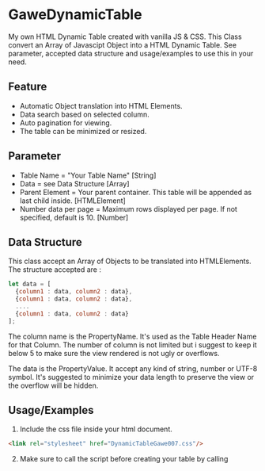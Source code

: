 # GaweDynamicTable
 My own HTML Dynamic Table created with vanilla JS & CSS. This Class convert an Array of Javascipt Object into a HTML Dynamic Table. See parameter, accepted data structure and usage/examples to use this in your need.  

## Feature
- Automatic Object translation into HTML Elements.
- Data search based on selected column.
- Auto pagination for viewing.
- The table can be minimized or resized.

## Parameter
 - Table Name = "Your Table Name" [String]
 - Data = see Data Structure [Array]
 - Parent Element = Your parent container. This table will be appended as last child inside. [HTMLElement]
 - Number data per page = Maximum rows displayed per page. If not specified, default is 10. [Number]

## Data Structure
This class accept an Array of Objects to be translated into HTMLElements. The structure accepted are :
```javascript
let data = [
  {column1 : data, column2 : data},
  {column1 : data, column2 : data},
  ....
  {column1 : data, column2 : data}
];
```
The column name is the PropertyName. It's used as the Table Header Name for that Column. The number of column is not limited but i suggest to keep it below 5 to make sure the view rendered is not ugly or overflows.

The data is the PropertyValue. It accept any kind of string, number or UTF-8 symbol. It's suggested to minimize your data length to preserve the view or the overflow will be hidden.

## Usage/Examples
1. Include the css file inside your html document.

```html
<link rel="stylesheet" href="DynamicTableGawe007.css"/>
```
2. Make sure to call the script before creating your table by calling <script> before any use. Alternatively, you can place this <script> tag on the very top of your page.

```html
<script src="DTgawe.js" type="text/javascript"></script>
```
3. Call your container element or create a new element as the parent element.

```javascript
const parentElement = document.createElement("div");
```
4. Create table by creating a new DTGawe object.

```javascript
const table = new DTgawe("MyTable", data, parentElement, 10);
```

Or just download all the files and open the index.html with an editor or a browser.
